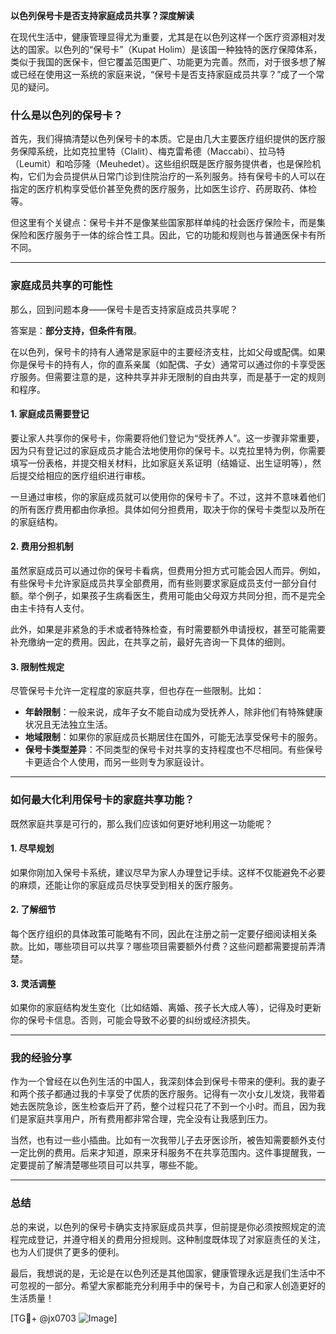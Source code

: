 **以色列保号卡是否支持家庭成员共享？深度解读**

在现代生活中，健康管理显得尤为重要，尤其是在以色列这样一个医疗资源相对发达的国家。以色列的“保号卡”（Kupat Holim）是该国一种独特的医疗保障体系，类似于我国的医保卡，但它覆盖范围更广、功能更为完善。然而，对于很多想了解或已经在使用这一系统的家庭来说，“保号卡是否支持家庭成员共享？”成了一个常见的疑问。

### 什么是以色列的保号卡？

首先，我们得搞清楚以色列保号卡的本质。它是由几大主要医疗组织提供的医疗服务保障系统，比如克拉里特（Clalit）、梅克雷希德（Maccabi）、拉马特（Leumit）和哈莎隆（Meuhedet）。这些组织既是医疗服务提供者，也是保险机构，它们为会员提供从日常门诊到住院治疗的一系列服务。持有保号卡的人可以在指定的医疗机构享受低价甚至免费的医疗服务，比如医生诊疗、药房取药、体检等。

但这里有个关键点：保号卡并不是像某些国家那样单纯的社会医疗保险卡，而是集保险和医疗服务于一体的综合性工具。因此，它的功能和规则也与普通医保卡有所不同。

---

### 家庭成员共享的可能性

那么，回到问题本身——保号卡是否支持家庭成员共享呢？

答案是：**部分支持，但条件有限**。

在以色列，保号卡的持有人通常是家庭中的主要经济支柱，比如父母或配偶。如果你是保号卡的持有人，你的直系亲属（如配偶、子女）通常可以通过你的卡享受医疗服务。但需要注意的是，这种共享并非无限制的自由共享，而是基于一定的规则和程序。

#### 1. **家庭成员需要登记**
要让家人共享你的保号卡，你需要将他们登记为“受抚养人”。这一步骤非常重要，因为只有登记过的家庭成员才能合法地使用你的保号卡。以克拉里特为例，你需要填写一份表格，并提交相关材料，比如家庭关系证明（结婚证、出生证明等），然后提交给相应的医疗组织进行审核。

一旦通过审核，你的家庭成员就可以使用你的保号卡了。不过，这并不意味着他们的所有医疗费用都由你承担。具体如何分担费用，取决于你的保号卡类型以及所在的家庭结构。

#### 2. **费用分担机制**
虽然家庭成员可以通过你的保号卡看病，但费用分担方式可能会因人而异。例如，有些保号卡允许家庭成员共享全部费用，而有些则要求家庭成员支付一部分自付额。举个例子，如果孩子生病看医生，费用可能由父母双方共同分担，而不是完全由主卡持有人支付。

此外，如果是非紧急的手术或者特殊检查，有时需要额外申请授权，甚至可能需要补充缴纳一定的费用。因此，在共享之前，最好先咨询一下具体的细则。

#### 3. **限制性规定**
尽管保号卡允许一定程度的家庭共享，但也存在一些限制。比如：
- **年龄限制**：一般来说，成年子女不能自动成为受抚养人，除非他们有特殊健康状况且无法独立生活。
- **地域限制**：如果你的家庭成员长期居住在国外，可能无法享受保号卡的服务。
- **保号卡类型差异**：不同类型的保号卡对共享的支持程度也不尽相同。有些保号卡更适合个人使用，而另一些则专为家庭设计。

---

### 如何最大化利用保号卡的家庭共享功能？

既然家庭共享是可行的，那么我们应该如何更好地利用这一功能呢？

#### 1. **尽早规划**
如果你刚加入保号卡系统，建议尽早为家人办理登记手续。这样不仅能避免不必要的麻烦，还能让你的家庭成员尽快享受到相关的医疗服务。

#### 2. **了解细节**
每个医疗组织的具体政策可能略有不同，因此在注册之前一定要仔细阅读相关条款。比如，哪些项目可以共享？哪些项目需要额外付费？这些问题都需要提前弄清楚。

#### 3. **灵活调整**
如果你的家庭结构发生变化（比如结婚、离婚、孩子长大成人等），记得及时更新你的保号卡信息。否则，可能会导致不必要的纠纷或经济损失。

---

### 我的经验分享

作为一个曾经在以色列生活的中国人，我深刻体会到保号卡带来的便利。我的妻子和两个孩子都通过我的卡享受了优质的医疗服务。记得有一次小女儿发烧，我带着她去医院急诊，医生检查后开了药，整个过程只花了不到一个小时。而且，因为我们是家庭共享用户，所有费用都非常合理，完全没有让我感到压力。

当然，也有过一些小插曲。比如有一次我带儿子去牙医诊所，被告知需要额外支付一定比例的费用。后来才知道，原来牙科服务不在共享范围内。这件事提醒我，一定要提前了解清楚哪些项目可以共享，哪些不能。

---

### 总结

总的来说，以色列的保号卡确实支持家庭成员共享，但前提是你必须按照规定的流程完成登记，并遵守相关的费用分担规则。这种制度既体现了对家庭责任的关注，也为人们提供了更多的便利。

最后，我想说的是，无论是在以色列还是其他国家，健康管理永远是我们生活中不可忽视的一部分。希望大家都能充分利用手中的保号卡，为自己和家人创造更好的生活质量！

[TG💪+ @jx0703 ![Image](https://github.com/user-attachments/assets/dbca1d08-cadb-493c-b0ec-ad6f7a83f270)]